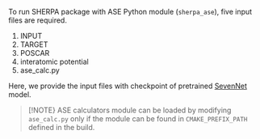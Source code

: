 To run SHERPA package with ASE Python module (`sherpa_ase`), five input files are required.

1. INPUT
2. TARGET
3. POSCAR
4. interatomic potential
5. ase_calc.py

Here, we provide the input files with checkpoint of pretrained [SevenNet](https://github.com/MDIL-SNU/SevenNet) model. 

> [!NOTE}
> ASE calculators module can be loaded by modifying `ase_calc.py` only if the module can be found in `CMAKE_PREFIX_PATH` defined in the build.
